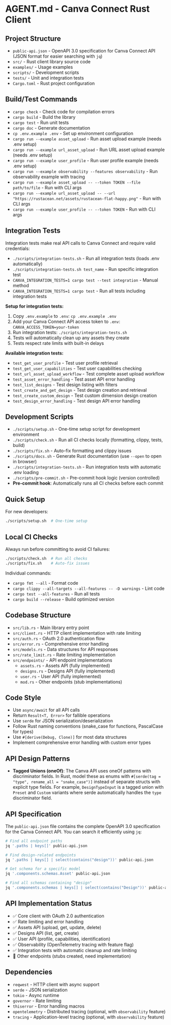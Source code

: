 # AGENT.md - Canva Connect Rust Client

## Project Structure
- `public-api.json` - OpenAPI 3.0 specification for Canva Connect API (JSON format for easier searching with `jq`)
- `src/` - Rust client library source code
- `examples/` - Usage examples
- `scripts/` - Development scripts
- `tests/` - Unit and integration tests
- `Cargo.toml` - Rust project configuration

## Build/Test Commands
- `cargo check` - Check code for compilation errors
- `cargo build` - Build the library
- `cargo test` - Run unit tests
- `cargo doc` - Generate documentation
- `cp .env.example .env` - Set up environment configuration
- `cargo run --example asset_upload` - Run asset upload example (needs .env setup)
- `cargo run --example url_asset_upload` - Run URL asset upload example (needs .env setup)
- `cargo run --example user_profile` - Run user profile example (needs .env setup)
- `cargo run --example observability --features observability` - Run observability example with tracing
- `cargo run --example asset_upload -- --token TOKEN --file path/to/file` - Run with CLI args
- `cargo run --example url_asset_upload -- --url "https://rustacean.net/assets/rustacean-flat-happy.png"` - Run with CLI args
- `cargo run --example user_profile -- --token TOKEN` - Run with CLI args

## Integration Tests
Integration tests make real API calls to Canva Connect and require valid credentials:

- `./scripts/integration-tests.sh` - Run all integration tests (loads .env automatically)
- `./scripts/integration-tests.sh test_name` - Run specific integration test
- `CANVA_INTEGRATION_TESTS=1 cargo test --test integration` - Manual method
- `CANVA_INTEGRATION_TESTS=1 cargo test` - Run all tests including integration tests

**Setup for integration tests:**
1. Copy `.env.example` to `.env`: `cp .env.example .env`
2. Add your Canva Connect API access token to `.env`: `CANVA_ACCESS_TOKEN=your-token`
3. Run integration tests: `./scripts/integration-tests.sh`
4. Tests will automatically clean up any assets they create
5. Tests respect rate limits with built-in delays

**Available integration tests:**
- `test_get_user_profile` - Test user profile retrieval
- `test_get_user_capabilities` - Test user capabilities checking
- `test_url_asset_upload_workflow` - Test complete asset upload workflow
- `test_asset_error_handling` - Test asset API error handling
- `test_list_designs` - Test design listing with filters
- `test_create_and_get_design` - Test design creation and retrieval
- `test_create_custom_design` - Test custom dimension design creation
- `test_design_error_handling` - Test design API error handling

## Development Scripts
- `./scripts/setup.sh` - One-time setup script for development environment
- `./scripts/check.sh` - Run all CI checks locally (formatting, clippy, tests, build)
- `./scripts/fix.sh` - Auto-fix formatting and clippy issues
- `./scripts/docs.sh` - Generate Rust documentation (use `--open` to open in browser)
- `./scripts/integration-tests.sh` - Run integration tests with automatic .env loading
- `./scripts/pre-commit.sh` - Pre-commit hook logic (version controlled)
- **Pre-commit hook**: Automatically runs all CI checks before each commit

## Quick Setup
For new developers:
```bash
./scripts/setup.sh  # One-time setup
```

## Local CI Checks
Always run before committing to avoid CI failures:
```bash
./scripts/check.sh  # Run all checks
./scripts/fix.sh    # Auto-fix issues
```

Individual commands:
- `cargo fmt --all` - Format code
- `cargo clippy --all-targets --all-features -- -D warnings` - Lint code
- `cargo test --all-features` - Run all tests
- `cargo build --release` - Build optimized version

## Codebase Structure
- `src/lib.rs` - Main library entry point
- `src/client.rs` - HTTP client implementation with rate limiting
- `src/auth.rs` - OAuth 2.0 authentication flow
- `src/error.rs` - Comprehensive error handling
- `src/models.rs` - Data structures for API responses
- `src/rate_limit.rs` - Rate limiting implementation
- `src/endpoints/` - API endpoint implementations
  - `assets.rs` - Assets API (fully implemented)
  - `designs.rs` - Designs API (fully implemented)
  - `user.rs` - User API (fully implemented)
  - `mod.rs` - Other endpoints (stub implementations)

## Code Style
- Use `async/await` for all API calls
- Return `Result<T, Error>` for fallible operations
- Use `serde` for JSON serialization/deserialization
- Follow Rust naming conventions (snake_case for functions, PascalCase for types)
- Use `#[derive(Debug, Clone)]` for most data structures
- Implement comprehensive error handling with custom error types

## API Design Patterns
- **Tagged Unions (oneOf)**: The Canva API uses oneOf patterns with discriminator fields. In Rust, model these as enums with `#[serde(tag = "type", rename_all = "snake_case")]` instead of separate structs with explicit type fields. For example, `DesignTypeInput` is a tagged union with `Preset` and `Custom` variants where serde automatically handles the `type` discriminator field.

## API Specification
The `public-api.json` file contains the complete OpenAPI 3.0 specification for the Canva Connect API. You can search it efficiently using `jq`:

```bash
# Find all endpoint paths
jq '.paths | keys[]' public-api.json

# Find design-related endpoints
jq '.paths | keys[] | select(contains("design"))' public-api.json

# Get schema for a specific model
jq '.components.schemas.Asset' public-api.json

# Find all schemas containing "design"
jq '.components.schemas | keys[] | select(contains("Design"))' public-api.json
```

## API Implementation Status
- ✅ Core client with OAuth 2.0 authentication
- ✅ Rate limiting and error handling
- ✅ Assets API (upload, get, update, delete)
- ✅ Designs API (list, get, create)
- ✅ User API (profile, capabilities, identification)
- ✅ Observability (OpenTelemetry tracing with feature flag)
- ✅ Integration tests with automatic cleanup and rate limiting
- 🚧 Other endpoints (stubs created, need implementation)

## Dependencies
- `reqwest` - HTTP client with async support
- `serde` - JSON serialization
- `tokio` - Async runtime
- `governor` - Rate limiting
- `thiserror` - Error handling macros
- `opentelemetry` - Distributed tracing (optional, with `observability` feature)
- `tracing` - Application-level tracing (optional, with `observability` feature)
